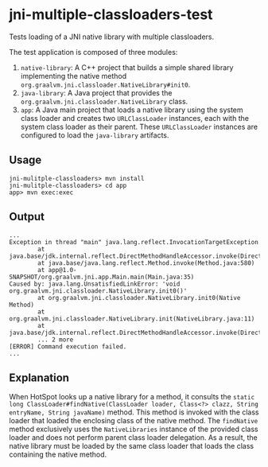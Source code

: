 # jni-multiple-classloaders-test
Tests loading of a JNI native library with multiple classloaders.

The test application is composed of three modules:

1. `native-library`: A C++ project that builds a simple shared library implementing the native method `org.graalvm.jni.classloader.NativeLibrary#init0`.
2. `java-library`: A Java project that provides the  `org.graalvm.jni.classloader.NativeLibrary` class.
3. `app`: A Java main project that loads a native library using the system class loader and creates two `URLClassLoader` instances, each with the system class loader as their parent. These `URLClassLoader` instances are configured to load the `java-library` artifacts.

## Usage
```
jni-mulitple-classloaders> mvn install
jni-mulitple-classloaders> cd app
app> mvn exec:exec
```

## Output
```
...
Exception in thread "main" java.lang.reflect.InvocationTargetException
        at java.base/jdk.internal.reflect.DirectMethodHandleAccessor.invoke(DirectMethodHandleAccessor.java:118)
        at java.base/java.lang.reflect.Method.invoke(Method.java:580)
        at app@1.0-SNAPSHOT/org.graalvm.jni.app.Main.main(Main.java:35)
Caused by: java.lang.UnsatisfiedLinkError: 'void org.graalvm.jni.classloader.NativeLibrary.init0()'
        at org.graalvm.jni.classloader.NativeLibrary.init0(Native Method)
        at org.graalvm.jni.classloader.NativeLibrary.init(NativeLibrary.java:11)
        at java.base/jdk.internal.reflect.DirectMethodHandleAccessor.invoke(DirectMethodHandleAccessor.java:103)
        ... 2 more
[ERROR] Command execution failed.
...
```
## Explanation
When HotSpot looks up a native library for a method, it consults the `static long ClassLoader#findNative(ClassLoader loader, Class<?> clazz, String entryName, String javaName)` method.
This method is invoked with the class loader that loaded the enclosing class of the native method. The `findNative` method exclusively uses 
the `NativeLibraries` instance of the provided class loader and does not perform parent class loader delegation. As a result,
the native library must be loaded by the same class loader that loads the class containing the native method.
